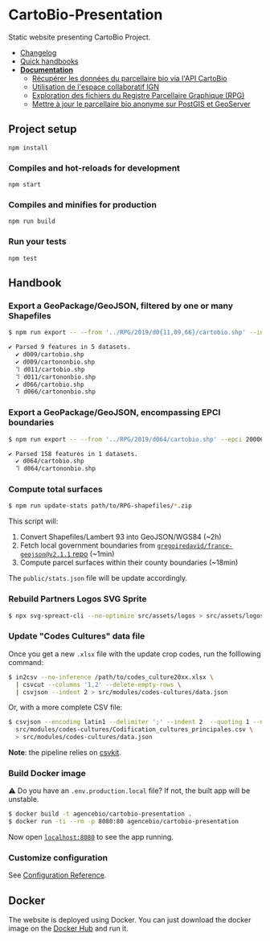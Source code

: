 # CartoBio-Presentation

Static website presenting CartoBio Project.

- [Changelog](CHANGELOG.md)
- [Quick handbooks](#handbook)
- [**Documentation**](docs)
  - [Récupérer les données du parcellaire bio via l'API CartoBio](docs/api.md)
  - [Utilisation de l'espace collaboratif IGN](docs/ign.md)
  - [Exploration des fichiers du Registre Parcellaire Graphique (RPG)](docs/rpg.md)
  - [Mettre à jour le parcellaire bio anonyme sur PostGIS et GeoServer](docs/postgis.md)

## Project setup
```
npm install
```

### Compiles and hot-reloads for development

```
npm start
```

### Compiles and minifies for production
```
npm run build
```

### Run your tests
```
npm test
```


## Handbook

### Export a GeoPackage/GeoJSON, filtered by one or many Shapefiles

```bash
$ npm run export -- --from '../RPG/2019/d0{11,09,66}/cartobio.shp' --in-lambert-93 '../reseau11/**/*.shp'

✔ Parsed 9 features in 5 datasets.
  ✔ d009/cartobio.shp
  ✔ d009/cartononbio.shp
  ⠹ d011/cartobio.shp
  ⠹ d011/cartononbio.shp
  ✔ d066/cartobio.shp
  ⠹ d066/cartononbio.shp
```

### Export a GeoPackage/GeoJSON, encompassing EPCI boundaries

```bash
$ npm run export -- --from '../RPG/2019/d064/cartobio.shp' --epci 200067106

✔ Parsed 158 features in 1 datasets.
  ✔ d064/cartobio.shp
  ⠹ d064/cartononbio.shp
```

### Compute total surfaces

```bash
$ npm run update-stats path/to/RPG-shapefiles/*.zip

```

This script will:

1. Convert Shapefiles/Lambert 93 into GeoJSON/WGS84 (~2h)
2. Fetch local government boundaries from [`gregoiredavid/france-geojson@v2.1.1` repo][france-geojson] (~1min)
3. Compute parcel surfaces within their county boundaries (~18min)

The `public/stats.json` file will be update accordingly.

### Rebuild Partners Logos SVG Sprite


```bash
$ npx svg-spreact-cli --no-optimize src/assets/logos > src/assets/logos-sprite.svg
```

### Update "Codes Cultures" data file

Once you get a new `.xlsx` file with the update crop codes,
run the folllowing command:

```sh
$ in2csv --no-inference /path/to/codes_culture20xx.xlsx \
  | csvcut --columns '1,2' --delete-empty-rows \
  | csvjson --indent 2 > src/modules/codes-cultures/data.json
```

Or, with a more complete CSV file:

```sh
$ csvjson --encoding latin1 --delimiter ';' --indent 2  --quoting 1 --no-inference \
  src/modules/codes-cultures/Codification_cultures_principales.csv \
  > src/modules/codes-cultures/data.json
```

**Note**: the pipeline relies on [csvkit](https://csvkit.readthedocs.io).


### Build Docker image

⚠️ Do you have an `.env.production.local` file? If not, the built app will be unstable.

```bash
$ docker build -t agencebio/cartobio-presentation .
$ docker run -ti --rm -p 8080:80 agencebio/cartobio-presentation
```

Now open [`localhost:8080`](https://localhost:8080) to see the app running.

### Customize configuration
See [Configuration Reference](https://cli.vuejs.org/config/).

## Docker
The website is deployed using Docker.
You can just download the docker image on the [Docker Hub](https://cloud.docker.com/u/agencebio/repository/docker/agencebio/cartobio-presentation "agencebio/cartobio-presentation") and run it.

[france-geojson]: https://github.com/gregoiredavid/france-geojson/raw/v2.1.1/departements-avec-outre-mer.geojson
